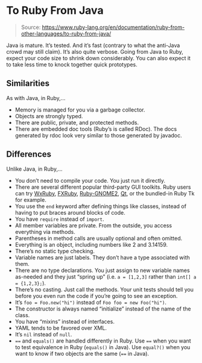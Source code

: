 # To Ruby From Java

> Source: https://www.ruby-lang.org/en/documentation/ruby-from-other-languages/to-ruby-from-java/

Java is mature. It’s tested. And it’s fast (contrary to what the anti-Java crowd may still claim). It’s also quite verbose. Going from Java to Ruby, expect your code size to shrink down considerably. You can also expect it to take less time to knock together quick prototypes.


## Similarities

As with Java, in Ruby,…

* Memory is managed for you via a garbage collector.
* Objects are strongly typed.
* There are public, private, and protected methods.
* There are embedded doc tools (Ruby’s is called RDoc). The docs generated by rdoc look very similar to those generated by javadoc.

## Differences

Unlike Java, in Ruby,…

* You don’t need to compile your code. You just run it directly.
* There are several different popular third-party GUI toolkits. Ruby users can try [WxRuby](http://wxruby.rubyforge.org/wiki/wiki.pl), [FXRuby](http://www.fxruby.org/), [Ruby-GNOME2](https://ruby-gnome2.osdn.jp/), [Qt](https://github.com/ryanmelt/qtbindings/), or the bundled-in Ruby Tk for example.
* You use the `end` keyword after defining things like classes, instead of having to put braces around blocks of code.
* You have `require` instead of `import`.
* All member variables are private. From the outside, you access everything via methods.
* Parentheses in method calls are usually optional and often omitted.
* Everything is an object, including numbers like 2 and 3.14159.
* There’s no static type checking.
* Variable names are just labels. They don’t have a type associated with them.
* There are no type declarations. You just assign to new variable names as-needed and they just “spring up” (i.e. `a = [1,2,3]` rather than `int[] a = {1,2,3};`).
* There’s no casting. Just call the methods. Your unit tests should tell you before you even run the code if you’re going to see an exception.
* It’s `foo = Foo.new("hi")` instead of `Foo foo = new Foo("hi")`.
* The constructor is always named “initialize” instead of the name of the class.
* You have “mixins” instead of interfaces.
* YAML tends to be favored over XML.
* It’s `nil` instead of `null`.
* `==` and `equals()` are handled differently in Ruby. Use `==` when you want to test equivalence in Ruby (`equals()` in Java). Use `equal?()` when you want to know if two objects are the same (`==` in Java).
